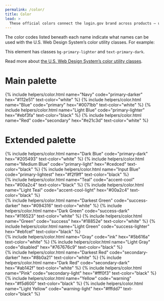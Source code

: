 ```yaml
---
permalink: /color/
title: Color
lead: >
  These official colors connect the login.gov brand across products — use them when possible.
---
```


The color codes listed beneath each name indicate what names can be used with the U.S. Web Design System’s color utility classes. For example:

<div class="bg-primary-lighter text-primary-dark padding-1 maxw-tablet">
  This element has classes <code>bg-primary-lighter</code> and <code>text-primary-dark</code>.
</div>

Read more about <a href="https://v2.designsystem.digital.gov/utilities/color/" target="_blank">the U.S. Web Design System’s color utility classes</a>.

# Main palette

<div class="grid-row grid-gap">
  {% include helpers/color.html
    name="Navy"
    code="primary-darker"
    hex="#112e51"
    text-color="white"
  %}
  {% include helpers/color.html
    name="Blue"
    code="primary"
    hex="#0071bb"
    text-color="white"
  %}
  {% include helpers/color.html
    name="Light Blue"
    code="primary-lighter"
    hex="#ebf3fa"
    text-color="black"
  %}
  {% include helpers/color.html
    name="Red"
    code="secondary"
    hex="#e21c3d"
    text-color="white"
  %}
</div>

# Extended palette

<div class="grid-row grid-gap">
  <div class="grid-row tablet:grid-col">
    {% include helpers/color.html
      name="Dark Blue"
      code="primary-dark"
      hex="#205493"
      text-color="white"
    %}
    {% include helpers/color.html
      name="Medium Blue"
      code="primary-light"
      hex="#cedced"
      text-color="black"
    %}
    {% include helpers/color.html
      name="Input Blue"
      code="primary-lightest"
      hex="#f2f9ff"
      text-color="black"
    %}
  </div>
  <div class="grid-row tablet:grid-col">
    {% include helpers/color.html
      name="Teal"
      code="accent-cool"
      hex="#00a2c4"
      text-color="black"
    %}
    {% include helpers/color.html
      name="Light Teal"
      code="accent-cool-light"
      hex="#00a2c4"
      text-color="black"
    %}
  </div>
</div>

<div class="grid-row grid-gap">
  <div class="grid-row tablet:grid-col">
    {% include helpers/color.html
      name="Darkest Green"
      code="success-darker"
      hex="#094316"
      text-color="white"
    %}
    {% include helpers/color.html
      name="Dark Green"
      code="success-dark"
      hex="#116523"
      text-color="white"
    %}
    {% include helpers/color.html
      name="Green"
      code="success"
      hex="#18852e"
      text-color="white"
    %}
    {% include helpers/color.html
      name="Light Green"
      code="success-lighter"
      hex="#ebfcef"
      text-color="black"
    %}
  </div>
  <div class="grid-row tablet:grid-col">
    {% include helpers/color.html
      name="Gray"
      code="ink"
      hex="#5b616a"
      text-color="white"
    %}
    {% include helpers/color.html
      name="Light Gray"
      code="disabled"
      hex="#767676c9"
      text-color="black"
    %}
  </div>
</div>

<div class="grid-row grid-gap">
  <div class="grid-row tablet:grid-col">
    {% include helpers/color.html
      name="Darkest Red"
      code="secondary-darker"
      hex="#8b0a21"
      text-color="white"
    %}
    {% include helpers/color.html
      name="Dark Red"
      code="secondary-dark"
      hex="#ab142f"
      text-color="white"
    %}
    {% include helpers/color.html
      name="Pink"
      code="secondary-light"
      hex="#fff0f3"
      text-color="black"
    %}
  </div>
  <div class="grid-row tablet:grid-col">
    {% include helpers/color.html
      name="Yellow"
      code="warning"
      hex="#f5d600"
      text-color="black"
    %}
    {% include helpers/color.html
      name="Light Yellow"
      code="warning-light"
      hex="#fffdd7"
      text-color="black"
    %}
  </div>
</div>
